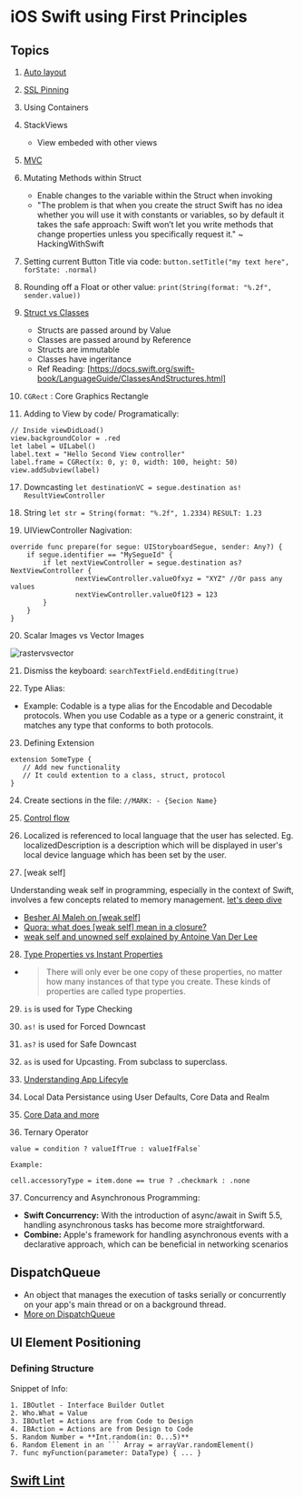# iOS Swift using First Principles

## Topics

1. [Auto layout](https://github.com/patiljignesh/iOS-Swift-with-First-Principles/blob/main/Auto%20Layout.md)
2. [SSL Pinning](https://github.com/SSL%2520Pinning.md)
3. Using Containers
4. StackViews
   - View embeded with other views
5. [MVC](https://github.com/patiljignesh/iOS-Swift-with-First-Principles/blob/main/MVC.md)
6. Mutating Methods within Struct
    - Enable changes to the variable within the Struct when invoking 
    - "The problem is that when you create the struct Swift has no idea whether you will use it with constants or variables, so by default it takes the safe approach: Swift won’t let you write methods that change properties unless you specifically request it." ~ HackingWithSwift

7. Setting current Button Title via code:
`button.setTitle("my text here", forState: .normal)`

13. Rounding off a Float or other value:
`print(String(format: "%.2f", sender.value))`

14. [Struct vs Classes](https://github.com/patiljignesh/iOS-Swift-with-First-Principles/blob/main/Struct%20vs%20Classes.md)
    - Structs are passed around by Value
    - Classes are passed around by Reference
    - Structs are immutable 
    - Classes have ingeritance 
    - Ref Reading: [https://docs.swift.org/swift-book/LanguageGuide/ClassesAndStructures.html] 

15. `CGRect` : Core Graphics Rectangle 

16. Adding to View by code/ Programatically:
```
// Inside viewDidLoad()
view.backgroundColor = .red        
let label = UILabel()
label.text = "Hello Second View controller"
label.frame = CGRect(x: 0, y: 0, width: 100, height: 50)
view.addSubview(label)
```
17. Downcasting
`let destinationVC = segue.destination as! ResultViewController`

18. String 
`let str = String(format: "%.2f", 1.2334)`
`RESULT: 1.23`

19. UIViewController Nagivation:
```
override func prepare(for segue: UIStoryboardSegue, sender: Any?) {
    if segue.identifier == "MySegueId" {
        if let nextViewController = segue.destination as? NextViewController {
                nextViewController.valueOfxyz = "XYZ" //Or pass any values
                nextViewController.valueOf123 = 123
        }
    }
}
```
20. Scalar Images vs Vector Images

![rastervsvector](https://user-images.githubusercontent.com/3880915/124241088-bad42f80-db1b-11eb-9bd8-4c55d4d0326b.png)

21. Dismiss the keyboard: `searchTextField.endEditing(true)`

22. Type Alias: 
- Example: Codable is a type alias for the Encodable and Decodable protocols. When you use Codable as a type or a generic constraint, it matches any type that conforms to both protocols.

23. Defining Extension
```
extension SomeType {
   // Add new functionality
   // It could extention to a class, struct, protocol
}

```

24. Create sections in the file:
` //MARK: - {Secion Name} `  

25. [Control flow](https://docs.swift.org/swift-book/LanguageGuide/ControlFlow.html)

26. Localized is referenced to local language that the user has selected. 
Eg. localizedDescription is a description which will be displayed in user's local device language which has been set by the user.

27. [weak self]

Understanding weak self in programming, especially in the context of Swift, involves a few concepts related to memory management.
[let's deep dive](https://github.com/patiljignesh/iOS-Swift-with-First-Principles/blob/main/Weak%20Self.md)
   - [Besher Al Maleh on [weak self]](https://medium.com/flawless-app-stories/you-dont-always-need-weak-self-a778bec505ef)
   - [Quora: what does [weak self] mean in a closure?](https://www.quora.com/What-does-weak-self-mean-in-a-Swift-Closure)
   - [weak self and unowned self explained by Antoine Van Der Lee](https://www.avanderlee.com/swift/weak-self/)
  
28. [Type Properties vs Instant Properties](https://docs.swift.org/swift-book/LanguageGuide/Properties.html#ID264)
- > There will only ever be one copy of these properties, no matter how many instances of that type you create. These kinds of properties are called type properties.

29. `is` is used for Type Checking

30. `as!` is used for Forced Downcast

31. `as?` is used for Safe Downcast 

32. `as` is used for Upcasting. From subclass to superclass.
 
33. [Understanding App Lifecyle](https://developer.apple.com/documentation/uikit/app_and_environment/managing_your_app_s_life_cycle)

34. Local Data Persistance using User Defaults, Core Data and Realm

35. [Core Data and more]()

36. Ternary Operator

```
value = condition ? valueIfTrue : valueIfFalse`

Example:

cell.accessoryType = item.done == true ? .checkmark : .none

```

37. Concurrency and Asynchronous Programming:
   - **Swift Concurrency:** With the introduction of async/await in Swift 5.5, handling asynchronous tasks has become more straightforward.
   - **Combine:** Apple's framework for handling asynchronous events with a declarative approach, which can be beneficial in networking scenarios

## DispatchQueue
- An object that manages the execution of tasks serially or concurrently on your app's main thread or on a background thread.
- [More on DispatchQueue](https://github.com/patiljignesh/iOS-Swift-with-First-Principles/blob/main/DispatchQueue.md)

## UI Element Positioning

### Defining Structure

Snippet of Info:

```
1. IBOutlet - Interface Builder Outlet 
2. Who.What = Value
3. IBOutlet = Actions are from Code to Design
4. IBAction = Actions are from Design to Code 
5. Random Number = **Int.random(in: 0...5)** 
6. Random Element in an ``` Array = arrayVar.randomElement()
7. func myFunction(parameter: DataType) { ... } 
```
## [Swift Lint](https://github.com/patiljignesh/iOS-Swift-with-First-Principles/blob/main/Swift%20Lint.md)

